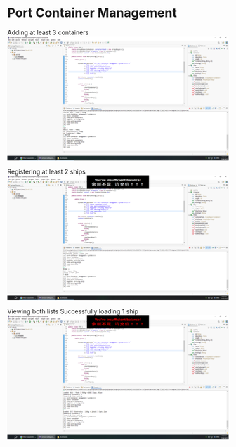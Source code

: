 # Port Container Management

Adding at least 3 containers
<img src="Screenshot (3).png">

Registering at least 2 ships
<img src="Screenshot (4).png">

Viewing both lists
Successfully loading 1 ship
<img src="Screenshot (5).png">
